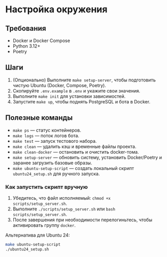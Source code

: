 # Настройка окружения

## Требования

- Docker и Docker Compose
- Python 3.12+
- Poetry

## Шаги

1. (Опционально) Выполните `make setup-server`, чтобы подготовить чистую Ubuntu (Docker, Compose, Poetry).
2. Скопируйте `.env.example` в `.env` и укажите свои значения.
3. Выполните `make init` для установки зависимостей.
4. Запустите `make up`, чтобы поднять PostgreSQL и бота в Docker.

## Полезные команды

- `make ps` — статус контейнеров.
- `make logs` — поток логов бота.
- `make test` — запуск тестового набора.
- `make clean` — удалить кэш и временные файлы проекта.
- `make clean-docker` — остановить и очистить docker-тома.
- `make setup-server` — обновить систему, установить Docker/Poetry и заранее загрузить базовые образы.
- `make ubuntu-setup-script` — создать локальный скрипт `ubuntu24_setup.sh` для ручного запуска.

### Как запустить скрипт вручную
1. Убедитесь, что файл исполняемый: `chmod +x scripts/setup_server.sh`.
2. Выполните `./scripts/setup_server.sh` или `bash scripts/setup_server.sh`.
3. После завершения при необходимости перелогиньтесь, чтобы активировать группу `docker`.

Альтернатива для Ubuntu 24:

```bash
make ubuntu-setup-script
./ubuntu24_setup.sh
```
